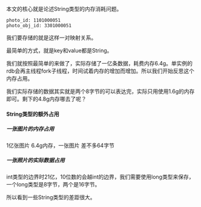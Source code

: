 本文的核心就是论述String类型的内存消耗问题。

```text
photo_id: 1101000051
photo_obj_id: 3301000051
```

我们要存储的就是这样一对映射关系。

最简单的方式，就是key和value都是String。

我们就按照最简单的来做了，实际存储了一亿条数据，耗费内存6.4g。单实例的rdb会再主线程fork子线程，时间试着内存的增加而增加。所以我们开始反思这个内存占用。

我们实际存储的数据其实就是两个8字节的可以表达完，实际只用使用1.6g的内存即可。剩下的4.8g内存哪去了呢？



#### String类型的额外占用

##### 一张图片的内存占用

1亿张图片 6.4g内存，一张图片 差不多64字节

##### 一张照片的实际数据占用

int类型的边界时21亿，10位数的会越int的边界，我们需要使用long类型来保存，一个long类型是8字节，两个是16字节。

所以看到一些String类型的差距很大。



